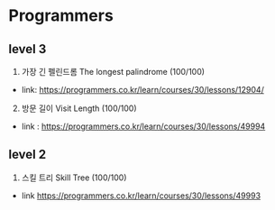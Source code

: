 # Programmers

## level 3

1. 가장 긴 펠린드롬  The longest palindrome (100/100)
* link: <https://programmers.co.kr/learn/courses/30/lessons/12904/>
2. 방문 길이 Visit Length (100/100)
* link : <https://programmers.co.kr/learn/courses/30/lessons/49994>

## level 2
1. 스킬 트리 Skill Tree (100/100)
* link <https://programmers.co.kr/learn/courses/30/lessons/49993>




